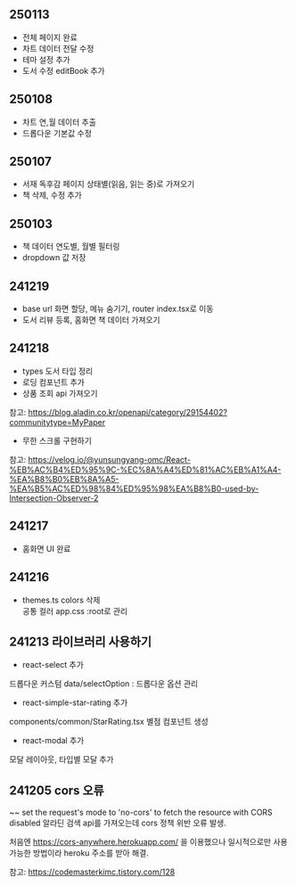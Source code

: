## 250113

- 전체 페이지 완료
- 차트 데이터 전달 수정
- 테마 설정 추가
- 도서 수정 editBook 추가

## 250108

- 차트 연,월 데이터 추출
- 드롭다운 기본값 수정

## 250107

- 서재 독후감 페이지 상태별(읽음, 읽는 중)로 가져오기
- 책 삭제, 수정 추가

## 250103

- 책 데이터 연도별, 월별 필터링
- dropdown 값 저장

## 241219

- base url 화면 할당, 메뉴 숨기기, router index.tsx로 이동
- 도서 리뷰 등록, 홈화면 책 데이터 가져오기

## 241218

- types 도서 타입 정리
- 로딩 컴포넌트 추가
- 상품 조회 api 가져오기

참고: https://blog.aladin.co.kr/openapi/category/29154402?communitytype=MyPaper

- 무한 스크롤 구현하기

참고: https://velog.io/@yunsungyang-omc/React-%EB%AC%B4%ED%95%9C-%EC%8A%A4%ED%81%AC%EB%A1%A4-%EA%B8%B0%EB%8A%A5-%EA%B5%AC%ED%98%84%ED%95%98%EA%B8%B0-used-by-Intersection-Observer-2

## 241217

- 홈화면 UI 완료

## 241216

- themes.ts colors 삭제<br/>
  공통 컬러 app.css :root로 관리

## 241213 라이브러리 사용하기

- react-select 추가

드롭다운 커스텀
data/selectOption : 드롭다운 옵션 관리

- react-simple-star-rating 추가

components/common/StarRating.tsx
별점 컴포넌트 생성

- react-modal 추가

모달 레이아웃, 타입별 모달 추가

## 241205 cors 오류

~~ set the request's mode to 'no-cors' to fetch the resource with CORS disabled
알라딘 검색 api를 가져오는데 cors 정책 위반 오류 발생.

처음엔 https://cors-anywhere.herokuapp.com/ 을 이용했으나 일시적으로만 사용 가능한 방법이라
heroku 주소를 받아 해결.

참고: https://codemasterkimc.tistory.com/128
